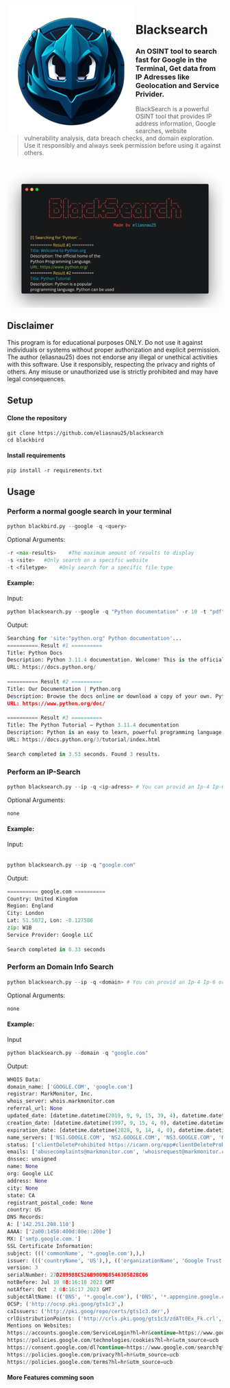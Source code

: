 <img alt="blackbird-logo" align="left" width="300" height="300" src="assets/img/BlackSearch.png">
<h1>Blacksearch</h1>

### An OSINT tool to search fast for Google in the Terminal, Get data from IP Adresses like Geolocation and Service Privider.
> BlackSearch is a powerful OSINT tool that provides IP address information, Google searches, website vulnerability analysis, data breach checks, and domain exploration. Use it responsibly and always seek permission before using it against others.

</br>

<img alt="blackbird-cli" align="center" src="assets/img/BlackSearchCLI.png">

## Disclaimer

This program is for educational purposes ONLY. Do not use it against individuals or systems without proper authorization and explicit permission. The author (eliasnau25) does not endorse any illegal or unethical activities with this software. Use it responsibly, respecting the privacy and rights of others. Any misuse or unauthorized use is strictly prohibited and may have legal consequences.

## Setup

#### Clone the repository
```shell
git clone https://github.com/eliasnau25/blacksearch
cd blackbird
```

#### Install requirements
```shell
pip install -r requirements.txt
```
## Usage

### Perform a normal google search in your terminal
```python
python blackbird.py --google -q <query>
```
Optional Arguments:
```python
-r <max-results>    #The maximum amount of results to display
-s <site>   #Only search on a specific website
-t <filetype>    #Only search for a specific file type
```
#### Example:

Input:
```python
python blacksearch.py --google -q "Python documentation" -r 10 -t "pdf"
```
Output:

```python
Searching for 'site:"python.org" Python documentation'...
========== Result #1 ==========
Title: Python Docs
Description: Python 3.11.4 documentation. Welcome! This is the official documentation for Python 3.11.4. Parts of the documentation: ...
URL: https://docs.python.org/ 

========== Result #2 ==========
Title: Our Documentation | Python.org
Description: Browse the docs online or download a copy of your own. Python's documentation, tutorials, and guides are constantly evolving. Get started here, or scroll ...
URL: https://www.python.org/doc/ 

========== Result #3 ==========
Title: The Python Tutorial — Python 3.11.4 documentation
Description: Python is an easy to learn, powerful programming language. It has efficient high-level data structures and a simple but effective approach to ...
URL: https://docs.python.org/3/tutorial/index.html 

Search completed in 3.53 seconds. Found 3 results.
```

### Perform an IP-Search
```python
python blacksearch.py --ip -q <ip-adress> # You can provid an Ip-4 Ip-6 or a domain
```
Optional Arguments:
```python
none
```

#### Example:

Input:
```python

python blacksearch.py --ip -q "google.com"
```

Output:
```python
========== google.com ==========
Country: United Kingdom
Region: England
City: London
Lat: 51.5072, Lon: -0.127586
zip: W1B
Service Provider: Google LLC

Search completed in 0.33 seconds
```
### Perform an Domain Info Search
```python
python blacksearch.py --ip -q <domain> # You can provid an Ip-4 Ip-6 or a domain
```
Optional Arguments:
```python
none
```

#### Example:
Input
```python
python blacksearch.py --domain -q "google.com"
```
Output:
```python
WHOIS Data:
domain_name: ['GOOGLE.COM', 'google.com']
registrar: MarkMonitor, Inc.
whois_server: whois.markmonitor.com
referral_url: None
updated_date: [datetime.datetime(2019, 9, 9, 15, 39, 4), datetime.datetime(2019, 9, 9, 15, 39, 4, tzinfo=datetime.timezone.utc)]
creation_date: [datetime.datetime(1997, 9, 15, 4, 0), datetime.datetime(1997, 9, 15, 7, 0, tzinfo=datetime.timezone.utc)]
expiration_date: [datetime.datetime(2028, 9, 14, 4, 0), datetime.datetime(2028, 9, 13, 7, 0, tzinfo=datetime.timezone.utc)]
name_servers: ['NS1.GOOGLE.COM', 'NS2.GOOGLE.COM', 'NS3.GOOGLE.COM', 'NS4.GOOGLE.COM', 'ns3.google.com', 'ns4.google.com', 'ns1.google.com', 'ns2.google.com']
status: ['clientDeleteProhibited https://icann.org/epp#clientDeleteProhibited', 'clientTransferProhibited https://icann.org/epp#clientTransferProhibited', 'clientUpdateProhibited https://icann.org/epp#clientUpdateProhibited', 'serverDeleteProhibited https://icann.org/epp#serverDeleteProhibited', 'serverTransferProhibited https://icann.org/epp#serverTransferProhibited', 'serverUpdateProhibited https://icann.org/epp#serverUpdateProhibited', 'clientUpdateProhibited (https://www.icann.org/epp#clientUpdateProhibited)', 'clientTransferProhibited (https://www.icann.org/epp#clientTransferProhibited)', 'clientDeleteProhibited (https://www.icann.org/epp#clientDeleteProhibited)', 'serverUpdateProhibited (https://www.icann.org/epp#serverUpdateProhibited)', 'serverTransferProhibited (https://www.icann.org/epp#serverTransferProhibited)', 'serverDeleteProhibited (https://www.icann.org/epp#serverDeleteProhibited)']
emails: ['abusecomplaints@markmonitor.com', 'whoisrequest@markmonitor.com']
dnssec: unsigned
name: None
org: Google LLC
address: None
city: None
state: CA
registrant_postal_code: None
country: US
DNS Records:
A: ['142.251.208.110']
AAAA: ['2a00:1450:400d:80e::200e']
MX: ['smtp.google.com.']
SSL Certificate Information:
subject: ((('commonName', '*.google.com'),),)
issuer: ((('countryName', 'US'),), (('organizationName', 'Google Trust Services LLC'),), (('commonName', 'GTS CA 1C3'),))
version: 3
serialNumber: 27D289988C526B9009B854630582BC06
notBefore: Jul 10 08:16:18 2023 GMT
notAfter: Oct  2 08:16:17 2023 GMT
subjectAltName: (('DNS', '*.google.com'), ('DNS', '*.appengine.google.com'), ('DNS', '*.bdn.dev'), ('DNS', '*.origin-test.bdn.dev'), ('DNS', '*.cloud.google.com'), ('DNS', '*.crowdsource.google.com'), ('DNS', '*.datacompute.google.com'), ('DNS', '*.google.ca'), ('DNS', '*.google.cl'), ('DNS', '*.google.co.in'), ('DNS', '*.google.co.jp'), ('DNS', '*.google.co.uk'), ('DNS', '*.google.com.ar'), ('DNS', '*.google.com.au'), ('DNS', '*.google.com.br'), ('DNS', '*.google.com.co'), ('DNS', '*.google.com.mx'), ('DNS', '*.google.com.tr'), ('DNS', '*.google.com.vn'), ('DNS', '*.google.de'), ('DNS', '*.google.es'), ('DNS', '*.google.fr'), ('DNS', '*.google.hu'), ('DNS', '*.google.it'), ('DNS', '*.google.nl'), ('DNS', '*.google.pl'), ('DNS', '*.google.pt'), ('DNS', '*.googleadapis.com'), ('DNS', '*.googleapis.cn'), ('DNS', '*.googlevideo.com'), ('DNS', '*.gstatic.cn'), ('DNS', '*.gstatic-cn.com'), ('DNS', 'googlecnapps.cn'), ('DNS', '*.googlecnapps.cn'), ('DNS', 'googleapps-cn.com'), ('DNS', '*.googleapps-cn.com'), ('DNS', 'gkecnapps.cn'), ('DNS', '*.gkecnapps.cn'), ('DNS', 'googledownloads.cn'), ('DNS', '*.googledownloads.cn'), ('DNS', 'recaptcha.net.cn'), ('DNS', '*.recaptcha.net.cn'), ('DNS', 'recaptcha-cn.net'), ('DNS', '*.recaptcha-cn.net'), ('DNS', 'widevine.cn'), ('DNS', '*.widevine.cn'), ('DNS', 'ampproject.org.cn'), ('DNS', '*.ampproject.org.cn'), ('DNS', 'ampproject.net.cn'), ('DNS', '*.ampproject.net.cn'), ('DNS', 'google-analytics-cn.com'), ('DNS', '*.google-analytics-cn.com'), ('DNS', 'googleadservices-cn.com'), ('DNS', '*.googleadservices-cn.com'), ('DNS', 'googlevads-cn.com'), ('DNS', '*.googlevads-cn.com'), ('DNS', 'googleapis-cn.com'), ('DNS', '*.googleapis-cn.com'), ('DNS', 'googleoptimize-cn.com'), ('DNS', '*.googleoptimize-cn.com'), ('DNS', 'doubleclick-cn.net'), ('DNS', '*.doubleclick-cn.net'), ('DNS', '*.fls.doubleclick-cn.net'), ('DNS', '*.g.doubleclick-cn.net'), ('DNS', 'doubleclick.cn'), ('DNS', '*.doubleclick.cn'), ('DNS', '*.fls.doubleclick.cn'), ('DNS', '*.g.doubleclick.cn'), ('DNS', 'dartsearch-cn.net'), ('DNS', '*.dartsearch-cn.net'), ('DNS', 'googletraveladservices-cn.com'), ('DNS', '*.googletraveladservices-cn.com'), ('DNS', 'googletagservices-cn.com'), ('DNS', '*.googletagservices-cn.com'), ('DNS', 'googletagmanager-cn.com'), ('DNS', '*.googletagmanager-cn.com'), ('DNS', 'googlesyndication-cn.com'), ('DNS', '*.googlesyndication-cn.com'), ('DNS', '*.safeframe.googlesyndication-cn.com'), ('DNS', 'app-measurement-cn.com'), ('DNS', '*.app-measurement-cn.com'), ('DNS', 'gvt1-cn.com'), ('DNS', '*.gvt1-cn.com'), ('DNS', 'gvt2-cn.com'), ('DNS', '*.gvt2-cn.com'), ('DNS', '2mdn-cn.net'), ('DNS', '*.2mdn-cn.net'), ('DNS', 'googleflights-cn.net'), ('DNS', '*.googleflights-cn.net'), ('DNS', 'admob-cn.com'), ('DNS', '*.admob-cn.com'), ('DNS', 'googlesandbox-cn.com'), ('DNS', '*.googlesandbox-cn.com'), ('DNS', '*.safenup.googlesandbox-cn.com'), ('DNS', '*.gstatic.com'), ('DNS', '*.metric.gstatic.com'), ('DNS', '*.gvt1.com'), ('DNS', '*.gcpcdn.gvt1.com'), ('DNS', '*.gvt2.com'), ('DNS', '*.gcp.gvt2.com'), ('DNS', '*.url.google.com'), ('DNS', '*.youtube-nocookie.com'), ('DNS', '*.ytimg.com'), ('DNS', 'android.com'), ('DNS', '*.android.com'), ('DNS', '*.flash.android.com'), ('DNS', 'g.cn'), ('DNS', '*.g.cn'), ('DNS', 'g.co'), ('DNS', '*.g.co'), ('DNS', 'goo.gl'), ('DNS', 'www.goo.gl'), ('DNS', 'google-analytics.com'), ('DNS', '*.google-analytics.com'), ('DNS', 'google.com'), ('DNS', 'googlecommerce.com'), ('DNS', '*.googlecommerce.com'), ('DNS', 'ggpht.cn'), ('DNS', '*.ggpht.cn'), ('DNS', 'urchin.com'), ('DNS', '*.urchin.com'), ('DNS', 'youtu.be'), ('DNS', 'youtube.com'), ('DNS', '*.youtube.com'), ('DNS', 'youtubeeducation.com'), ('DNS', '*.youtubeeducation.com'), ('DNS', 'youtubekids.com'), ('DNS', '*.youtubekids.com'), ('DNS', 'yt.be'), ('DNS', '*.yt.be'), ('DNS', 'android.clients.google.com'), ('DNS', 'developer.android.google.cn'), ('DNS', 'developers.android.google.cn'), ('DNS', 'source.android.google.cn'))
OCSP: ('http://ocsp.pki.goog/gts1c3',)
caIssuers: ('http://pki.goog/repo/certs/gts1c3.der',)
crlDistributionPoints: ('http://crls.pki.goog/gts1c3/zdATt0Ex_Fk.crl',)
Mentions on Websites:
https://accounts.google.com/ServiceLogin?hl=hr&continue=https://www.google.com/search?q%3Dgoogle.com&gae=cb-eomsrt
https://policies.google.com/technologies/cookies?hl=hr&utm_source=ucb
https://consent.google.com/dl?continue=https://www.google.com/search?q%3Dgoogle.com&gl=HR&hl=hr&cm=2&pc=srp&uxe=eomsrt&src=1
https://policies.google.com/privacy?hl=hr&utm_source=ucb
https://policies.google.com/terms?hl=hr&utm_source=ucb
```

#### More Features comming soon
